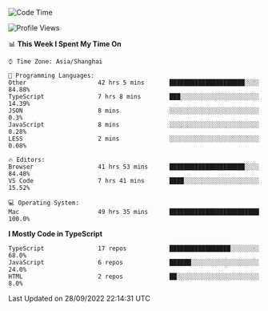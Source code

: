 <!--START_SECTION:waka-->
![Code Time](http://img.shields.io/badge/Code%20Time-2%2C877%20hrs%207%20mins-blue)

![Profile Views](http://img.shields.io/badge/Profile%20Views-0-blue)

📊 **This Week I Spent My Time On** 

```text
⌚︎ Time Zone: Asia/Shanghai

💬 Programming Languages: 
Other                    42 hrs 5 mins       █████████████████████░░░░   84.88% 
TypeScript               7 hrs 8 mins        ███░░░░░░░░░░░░░░░░░░░░░░   14.39% 
JSON                     8 mins              ░░░░░░░░░░░░░░░░░░░░░░░░░   0.3% 
JavaScript               8 mins              ░░░░░░░░░░░░░░░░░░░░░░░░░   0.28% 
LESS                     2 mins              ░░░░░░░░░░░░░░░░░░░░░░░░░   0.08%

🔥 Editors: 
Browser                  41 hrs 53 mins      █████████████████████░░░░   84.48% 
VS Code                  7 hrs 41 mins       ████░░░░░░░░░░░░░░░░░░░░░   15.52%

💻 Operating System: 
Mac                      49 hrs 35 mins      █████████████████████████   100.0%

```

**I Mostly Code in TypeScript** 

```text
TypeScript               17 repos            █████████████████░░░░░░░░   68.0% 
JavaScript               6 repos             ██████░░░░░░░░░░░░░░░░░░░   24.0% 
HTML                     2 repos             ██░░░░░░░░░░░░░░░░░░░░░░░   8.0%

```



 Last Updated on 28/09/2022 22:14:31 UTC
<!--END_SECTION:waka-->
